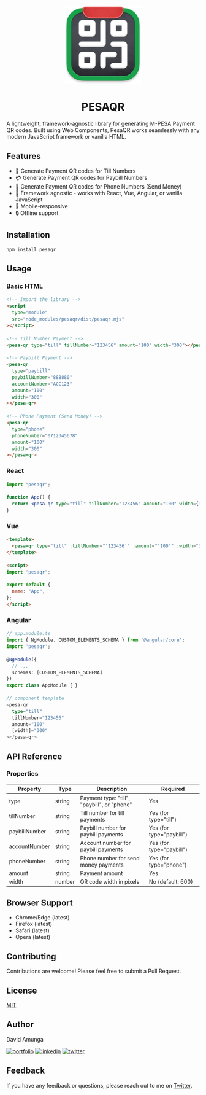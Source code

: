 <div align="center">
<img src="screenshots/logo.svg" width="200"/>
<h1>PESAQR</h1>
</div>

A lightweight, framework-agnostic library for generating M-PESA Payment QR codes. Built using Web Components, PesaQR works seamlessly with any modern JavaScript framework or vanilla HTML.

## Features

- 🎯 Generate Payment QR codes for Till Numbers
- 💳 Generate Payment QR codes for Paybill Numbers
- 📱 Generate Payment QR codes for Phone Numbers (Send Money)
- 🔌 Framework agnostic - works with React, Vue, Angular, or vanilla JavaScript
- 📱 Mobile-responsive
- 🔒 Offline support

## Installation

```bash
npm install pesaqr
```

## Usage

### Basic HTML

```html
<!-- Import the library -->
<script
  type="module"
  src="node_modules/pesaqr/dist/pesaqr.mjs"
></script>

<!-- Till Number Payment -->
<pesa-qr type="till" tillNumber="123456" amount="100" width="300"></pesa-qr>

<!-- Paybill Payment -->
<pesa-qr
  type="paybill"
  paybillNumber="888880"
  accountNumber="ACC123"
  amount="100"
  width="300"
></pesa-qr>

<!-- Phone Payment (Send Money) -->
<pesa-qr
  type="phone"
  phoneNumber="0712345678"
  amount="100"
  width="300"
></pesa-qr>
```

### React

```jsx
import "pesaqr";

function App() {
  return <pesa-qr type="till" tillNumber="123456" amount="100" width={300} />;
}
```

### Vue

```html
<template>
  <pesa-qr type="till" :tillNumber="'123456'" :amount="'100'" :width="300" />
</template>

<script>
import "pesaqr";

export default {
  name: "App",
};
</script>
```

### Angular

```typescript
// app.module.ts
import { NgModule, CUSTOM_ELEMENTS_SCHEMA } from '@angular/core';
import 'pesaqr';

@NgModule({
  // ...
  schemas: [CUSTOM_ELEMENTS_SCHEMA]
})
export class AppModule { }

// component template
<pesa-qr
  type="till"
  tillNumber="123456"
  amount="100"
  [width]="300"
></pesa-qr>
```

## API Reference

### Properties

| Property      | Type    | Description                                 | Required                 |
| ------------- | ------- | ------------------------------------------- | ------------------------ |
| type          | string  | Payment type: "till", "paybill", or "phone" | Yes                      |
| tillNumber    | string  | Till number for till payments               | Yes (for type="till")    |
| paybillNumber | string  | Paybill number for paybill payments         | Yes (for type="paybill") |
| accountNumber | string  | Account number for paybill payments         | Yes (for type="paybill") |
| phoneNumber   | string  | Phone number for send money payments        | Yes (for type="phone")   |
| amount        | string  | Payment amount                              | Yes                      |
| width         | number  | QR code width in pixels                     | No (default: 600)        |



## Browser Support

- Chrome/Edge (latest)
- Firefox (latest)
- Safari (latest)
- Opera (latest)

## Contributing

Contributions are welcome! Please feel free to submit a Pull Request.

## License

[MIT](https://choosealicense.com/licenses/mit/)

## Author

David Amunga

[![portfolio](https://img.shields.io/badge/my_personal_website-000?style=for-the-badge&logo=ko-fi&logoColor=white)](https://davidamunga.com)
[![linkedin](https://img.shields.io/badge/linkedin-0A66C2?style=for-the-badge&logo=linkedin&logoColor=white)](https://www.linkedin.com/in/david-amunga)
[![twitter](https://img.shields.io/badge/twitter-1DA1F2?style=for-the-badge&logo=twitter&logoColor=white)](https://twitter.com/davidamunga_)

## Feedback

If you have any feedback or questions, please reach out to me on [Twitter](https://twitter.com/davidamunga_).
